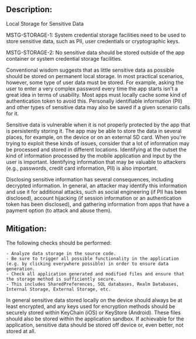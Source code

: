 ## Description:

Local Storage for Sensitive Data 

MSTG-STORAGE-1: System credential storage facilities need to be used to store sensitive data, such as PII, user credentials or cryptographic keys.

MSTG-STORAGE-2: No sensitive data should be stored outside of the app container or system credential storage facilities.

Conventional wisdom suggests that as little sensitive data as possible should be stored on permanent local storage. In most practical scenarios, however, some type of user data must be stored. For example, asking the user to enter a very complex password every time the app starts isn't a great idea in terms of usability. Most apps must locally cache some kind of authentication token to avoid this. Personally identifiable information (PII) and other types of sensitive data may also be saved if a given scenario calls for it.

Sensitive data is vulnerable when it is not properly protected by the app that is persistently storing it. The app may be able to store the data in several places, for example, on the device or on an external SD card. When you're trying to exploit these kinds of issues, consider that a lot of information may be processed and stored in different locations. Identifying at the outset the kind of information processed by the mobile application and input by the user is important. Identifying information that may be valuable to attackers (e.g., passwords, credit card information, PII) is also important.

Disclosing sensitive information has several consequences, including decrypted information. In general, an attacker may identify this information and use it for additional attacks, such as social engineering (if PII has been disclosed), account hijacking (if session information or an authentication token has been disclosed), and gathering information from apps that have a payment option (to attack and abuse them).


## Mitigation:

The following checks should be performed:

	- Analyze data storage in the source code.
	- Be sure to trigger all possible functionality in the application (e.g. by clicking everywhere possible) in order to ensure data generation.
	- Check all application generated and modified files and ensure that the storage method is sufficiently secure.
	- This includes SharedPreferences, SQL databases, Realm Databases, Internal Storage, External Storage, etc.

In general sensitive data stored locally on the device should always be at least encrypted, and any keys used for encryption methods should be securely stored within KeyChain (iOS) or KeyStore (Android). These files should also be stored within the application sandbox. If achievable for the application, sensitive data should be stored off device or, even better, not stored at all.

